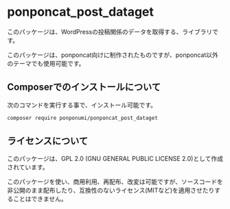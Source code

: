 # ponponcat_post_dataget

このパッケージは、WordPressの投稿関係のデータを取得する、ライブラリです。

このパッケージは、ponponcat向けに制作されたものですが、ponponcat以外のテーマでも使用可能です。

## Composerでのインストールについて

次のコマンドを実行する事で、インストール可能です。

```bash
composer require ponponumi/ponponcat_post_dataget
```

## ライセンスについて

このパッケージは、GPL 2.0 (GNU GENERAL PUBLIC LICENSE 2.0)として作成されています。

このパッケージを使い、商用利用、再配布、改変は可能ですが、ソースコードを非公開のまま配布したり、互換性のないライセンス(MITなど)を適用させたりすることはできません。
